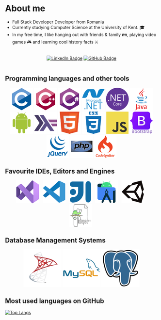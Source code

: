 # About me

* Full Stack Developer Developer from Romania
* Currently studying Computer Science at the University of Kent. 🎓
* In my free time, I like hanging out with friends & family 👪, playing video games 🎮 and learning cool history facts ⚔️

<br>

<div id="badges" align="center">
  <a href="https://www.linkedin.com/in/andrei-constantin-developer/"><img src="https://img.shields.io/badge/LinkedIn-blue?style=for-the-badge&logo=linkedin&logoColor=white" alt="LinkedIn Badge"/></a>
  <a href="https://github.com/Andrei-Constantin-Programmer"><img src="https://img.shields.io/badge/GitHub-gray?style=for-the-badge&logo=github&logoColor=white" alt="GitHub Badge"/></a>
</div>

<br>

## Programming languages and other tools

<div id="tools" align="center">
  <a href="https://en.wikipedia.org/wiki/C_(programming_language)"><img src="https://github.com/devicons/devicon/blob/master/icons/c/c-original.svg" title="C" alt="C" width="75" height="75"/></a>
  <a href="https://en.wikipedia.org/wiki/C%2B%2B"><img src="https://github.com/devicons/devicon/blob/master/icons/cplusplus/cplusplus-original.svg" title="C++" alt="C++" width="75" height="75"/></a>
  <a href="https://en.wikipedia.org/wiki/C_Sharp_(programming_language)"><img src="https://github.com/devicons/devicon/blob/master/icons/csharp/csharp-original.svg" title="C#" alt="C#" width="75" height="75"/></a>
  <a href="https://dotnet.microsoft.com/en-us/"><img src="https://github.com/devicons/devicon/blob/master/icons/dot-net/dot-net-plain-wordmark.svg" title="dotNET" alt="dotNET" width="75" height="75"/></a> 
  <a href="https://dotnet.microsoft.com/en-us/"><img src="https://github.com/devicons/devicon/blob/master/icons/dotnetcore/dotnetcore-original.svg" title="dotNET Core" alt="dotNET Core" width="75" height="75"/></a> 
  <a href="https://www.java.com/"><img src="https://github.com/devicons/devicon/blob/master/icons/java/java-original-wordmark.svg" title="Java" alt="Java" width="75" height="75"/></a>
  <a href="https://www.android.com/"><img src="https://github.com/devicons/devicon/blob/master/icons/android/android-plain.svg" title="Android" alt="Android" width="75" height="75"/></a>
  <a href="https://www.haskell.org/"><img src="https://github.com/devicons/devicon/blob/master/icons/haskell/haskell-original.svg" title="Haskell" alt="Haskell" width="75" height="75"/></a>
  <a href="https://www.w3schools.com/html/"><img src="https://github.com/devicons/devicon/blob/master/icons/html5/html5-original.svg" title="HTML5" alt="HTML" width="75" height="75"/></a>
  <a href="https://www.w3schools.com/css/"><img src="https://github.com/devicons/devicon/blob/master/icons/css3/css3-plain-wordmark.svg"  title="CSS3" alt="CSS" width="75" height="75"/></a>
  <a href="https://www.w3schools.com/js/"><img src="https://github.com/devicons/devicon/blob/master/icons/javascript/javascript-original.svg" title="JavaScript" alt="JavaScript" width="75" height="75"/></a>
  <a href="https://getbootstrap.com/"><img src="https://github.com/devicons/devicon/blob/master/icons/bootstrap/bootstrap-original-wordmark.svg" title="Bootstrap" alt="Bootstrap" width="75" height="75"></a>
  <a href="https://jquery.com/"><img src="https://github.com/devicons/devicon/blob/master/icons/jquery/jquery-plain-wordmark.svg" title="JQuery" alt="JQuery" width="75" height="75"></a>
  <a href="https://www.php.net/"><img src="https://github.com/devicons/devicon/blob/master/icons/php/php-original.svg" title="PHP" alt="PHP" width="75" height="75"></a>
  <a href="https://codeigniter.com/"><img src="https://github.com/devicons/devicon/blob/master/icons/codeigniter/codeigniter-plain-wordmark.svg" title="Code Igniter" alt="Code Igniter" width="75" height="75"></a>
</div>
  
## Favourite IDEs, Editors and Engines
<div id="ides" align="center">
  <a href="https://visualstudio.microsoft.com/"><img src="https://github.com/Andrei-Constantin-Programmer/Andrei-Constantin-Programmer/blob/main/microsoft-visual-studio.png?raw=true" title="Visual Studio" alt="Visual Studio" width="75" height="75"/></a> &nbsp;
  <a href="https://code.visualstudio.com/"><img src="https://github.com/devicons/devicon/blob/master/icons/vscode/vscode-original.svg" title="Visual Studio Code" alt="Visual Studio Code" width="75" height="75"/></a> &nbsp;
  <a href="https://www.jetbrains.com/idea/"><img src="https://github.com/devicons/devicon/blob/master/icons/intellij/intellij-plain.svg" title="IntelliJ" alt="IntelliJ" width="75" height="75"/></a> &nbsp;
  <a href="https://developer.android.com/studio"><img src="https://github.com/devicons/devicon/blob/master/icons/androidstudio/androidstudio-original.svg" title="Android Studio" alt="Android Studio" width="75" height="75"/></a> &nbsp;
  <a href="https://unity.com/"><img src="https://github.com/Andrei-Constantin-Programmer/Andrei-Constantin-Programmer/blob/main/unity.png?raw=true" title="Unity" alt="Unity" width="75" height="75"/></a> &nbsp;
  <a href="https://notepad-plus-plus.org/"><img src="https://github.com/Andrei-Constantin-Programmer/Andrei-Constantin-Programmer/blob/main/notepad-plus-plus.png?raw=true" title="Notepad++" alt="Notepad++" width="75" height="75"/></a> &nbsp;
  
</div>
  
## Database Management Systems
<div id="dbms" align="center">
  <a href="https://www.microsoft.com/en-us/sql-server/sql-server-downloads"><img src="https://github.com/Andrei-Constantin-Programmer/Andrei-Constantin-Programmer/blob/main/microsoft-sql-server.svg?raw=true" title="Microsoft SQL Server" alt="Microsoft SQL Server" width="125" height="125"/></a>
  <a href="https://www.mysql.com/"><img src="https://github.com/devicons/devicon/blob/master/icons/mysql/mysql-original-wordmark.svg" title="MySQL" alt="MySQL" width="125" height="125"/></a>
  <a href="https://www.postgresql.org/"><img src="https://github.com/devicons/devicon/blob/master/icons/postgresql/postgresql-original.svg" title="PostgreSQL" alt="PostgreSQL" width="125" height="125"/></a>
</div>

## Most used languages on GitHub
[![Top Langs](https://github-readme-stats.vercel.app/api/top-langs/?username=Andrei-Constantin-Programmer&count_private=true&layout=compact&theme=vision-friendly-dark&hide=Objective-C,CMake,GLSL)](https://github.com/anuraghazra/github-readme-stats)
